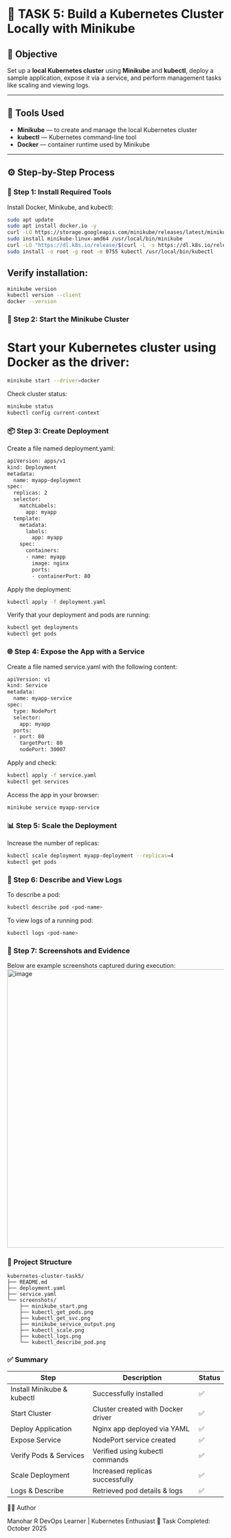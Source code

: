 # 🚀 TASK 5: Build a Kubernetes Cluster Locally with Minikube

## 🧭 Objective
Set up a **local Kubernetes cluster** using **Minikube** and **kubectl**, deploy a sample application, expose it via a service, and perform management tasks like scaling and viewing logs.

---

## 🧰 Tools Used
- **Minikube** — to create and manage the local Kubernetes cluster  
- **kubectl** — Kubernetes command-line tool  
- **Docker** — container runtime used by Minikube  

---

## ⚙️ Step-by-Step Process

### 🏁 Step 1: Install Required Tools
Install Docker, Minikube, and kubectl:
```bash
sudo apt update
sudo apt install docker.io -y
curl -LO https://storage.googleapis.com/minikube/releases/latest/minikube-linux-amd64
sudo install minikube-linux-amd64 /usr/local/bin/minikube
curl -LO "https://dl.k8s.io/release/$(curl -L -s https://dl.k8s.io/release/stable.txt)/bin/linux/amd64/kubectl"
sudo install -o root -g root -m 0755 kubectl /usr/local/bin/kubectl
```
## Verify installation:
```bash
minikube version
kubectl version --client
docker --version
```

### 🚀 Step 2: Start the Minikube Cluster
# Start your Kubernetes cluster using Docker as the driver:
```bash
minikube start --driver=docker
```
Check cluster status:
```bash
minikube status
kubectl config current-context
```

### 📦 Step 3: Create Deployment
Create a file named deployment.yaml:
```bash
apiVersion: apps/v1
kind: Deployment
metadata:
  name: myapp-deployment
spec:
  replicas: 2
  selector:
    matchLabels:
      app: myapp
  template:
    metadata:
      labels:
        app: myapp
    spec:
      containers:
      - name: myapp
        image: nginx
        ports:
        - containerPort: 80
```
Apply the deployment:
```bash
kubectl apply -f deployment.yaml
```
Verify that your deployment and pods are running:
```bash
kubectl get deployments
kubectl get pods
```

### 🌐 Step 4: Expose the App with a Service
Create a file named service.yaml with the following content:
```bash
apiVersion: v1
kind: Service
metadata:
  name: myapp-service
spec:
  type: NodePort
  selector:
    app: myapp
  ports:
  - port: 80
    targetPort: 80
    nodePort: 30007
```
Apply and check:
```bash
kubectl apply -f service.yaml
kubectl get services
```
Access the app in your browser:
```bash
minikube service myapp-service
```

### 📊 Step 5: Scale the Deployment
Increase the number of replicas:
```bash
kubectl scale deployment myapp-deployment --replicas=4
kubectl get pods
```
### 🧩 Step 6: Describe and View Logs
To describe a pod:
```bash
kubectl describe pod <pod-name>
```
To view logs of a running pod:
```bash
kubectl logs <pod-name>
```

### 📸 Step 7: Screenshots and Evidence
Below are example screenshots captured during execution:
<img width="1280" height="648" alt="image" src="https://github.com/user-attachments/assets/42fc104c-d298-40b1-bfa7-19a5453d0bdc" />

### 📁 Project Structure
```
kubernetes-cluster-task5/
├── README.md
├── deployment.yaml
├── service.yaml
└── screenshots/
    ├── minikube_start.png
    ├── kubectl_get_pods.png
    ├── kubectl_get_svc.png
    ├── minikube_service_output.png
    ├── kubectl_scale.png
    ├── kubectl_logs.png
    └── kubectl_describe_pod.png
```
### ✅ Summary
| Step                       | Description                        | Status |
| -------------------------- | ---------------------------------- | ------ |
| Install Minikube & kubectl | Successfully installed             | ✅      |
| Start Cluster              | Cluster created with Docker driver | ✅      |
| Deploy Application         | Nginx app deployed via YAML        | ✅      |
| Expose Service             | NodePort service created           | ✅      |
| Verify Pods & Services     | Verified using kubectl commands    | ✅      |
| Scale Deployment           | Increased replicas successfully    | ✅      |
| Logs & Describe            | Retrieved pod details & logs       | ✅      |


👨‍💻 Author

Manohar R
DevOps Learner | Kubernetes Enthusiast
📅 Task Completed: October 2025

